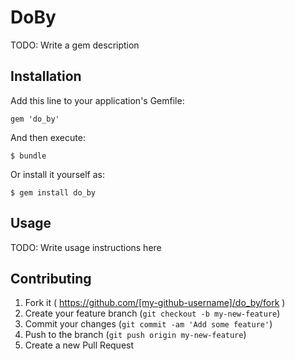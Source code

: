 # DoBy

TODO: Write a gem description

## Installation

Add this line to your application's Gemfile:

    gem 'do_by'

And then execute:

    $ bundle

Or install it yourself as:

    $ gem install do_by

## Usage

TODO: Write usage instructions here

## Contributing

1. Fork it ( https://github.com/[my-github-username]/do_by/fork )
2. Create your feature branch (`git checkout -b my-new-feature`)
3. Commit your changes (`git commit -am 'Add some feature'`)
4. Push to the branch (`git push origin my-new-feature`)
5. Create a new Pull Request
